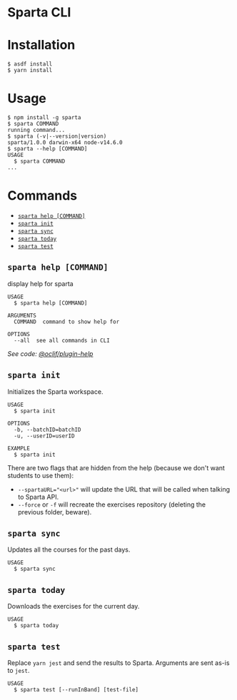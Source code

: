 # Sparta CLI

# Installation

```
$ asdf install
$ yarn install
```

# Usage

<!-- usage -->

```sh-session
$ npm install -g sparta
$ sparta COMMAND
running command...
$ sparta (-v|--version|version)
sparta/1.0.0 darwin-x64 node-v14.6.0
$ sparta --help [COMMAND]
USAGE
  $ sparta COMMAND
...
```

<!-- usagestop -->

# Commands

<!-- commands -->

- [`sparta help [COMMAND]`](#sparta-help-command)
- [`sparta init`](#sparta-init)
- [`sparta sync`](#sparta-sync)
- [`sparta today`](#sparta-today)
- [`sparta test`](#sparta-test)

## `sparta help [COMMAND]`

display help for sparta

```
USAGE
  $ sparta help [COMMAND]

ARGUMENTS
  COMMAND  command to show help for

OPTIONS
  --all  see all commands in CLI
```

_See code: [@oclif/plugin-help](https://github.com/oclif/plugin-help/blob/v3.2.0/src/commands/help.ts)_

## `sparta init`

Initializes the Sparta workspace.

```
USAGE
  $ sparta init

OPTIONS
  -b, --batchID=batchID
  -u, --userID=userID

EXAMPLE
  $ sparta init
```

There are two flags that are hidden from the help (because we don't want students to use them):

- `--spartaURL="<url>"` will update the URL that will be called when talking to Sparta API.
- `--force` or `-f` will recreate the exercises repository (deleting the previous folder, beware).

## `sparta sync`

Updates all the courses for the past days.

```
USAGE
  $ sparta sync
```

## `sparta today`

Downloads the exercises for the current day.

```
USAGE
  $ sparta today
```

## `sparta test`

Replace `yarn jest` and send the results to Sparta.
Arguments are sent as-is to `jest`.

```
USAGE
  $ sparta test [--runInBand] [test-file]
```

<!-- commandsstop -->
